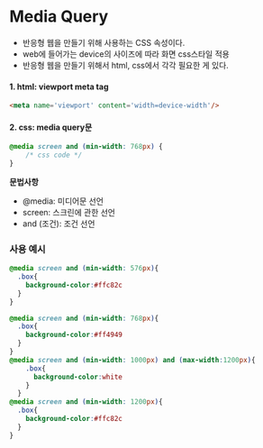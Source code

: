 # Media Query

- 반응형 웹을 만들기 위해 사용하는 CSS 속성이다.
- web에 들어가는 device의 사이즈에 따라 화면 css스타일 적용
- 반응형 웹을 만들기 위해서 html, css에서 각각 필요한 게 있다.

#### 1. html: viewport meta tag

```html
<meta name='viewport' content='width=device-width'/>
```

#### 2. css: media query문

```css
@media screen and (min-width: 768px) {
    /* css code */
}
```
**문법사항**
- @media: 미디어문 선언
- screen: 스크린에 관한 선언
- and (조건): 조건 선언

### 사용 예시
```css
@media screen and (min-width: 576px){
  .box{
    background-color:#ffc82c
  }
}

@media screen and (min-width: 768px){
  .box{
    background-color:#ff4949
  }
}
@media screen and (min-width: 1000px) and (max-width:1200px){
    .box{
      background-color:white
    }
  }
@media screen and (min-width: 1200px){
  .box{
    background-color:#ffc82c
  }
}
```



